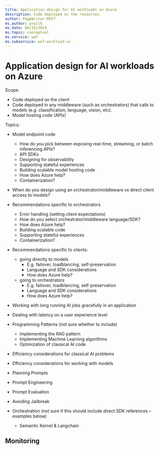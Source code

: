 ```yaml
---
title: Application design for AI workloads on Azure
description: Code deployed on the resources.
author: PageWriter-MSFT
ms.author: prwilk
ms.date: 04/15/2024
ms.topic: conceptual
ms.service: waf
ms.subservice: waf-workload-ai
---
```


# Application design for AI workloads on Azure

Scope:

- Code deployed on the client
- Code deployed in any middleware (such as orchestrators) that calls to models (e.g. classification, language, vision, etc).
- Model hosting code (APIs)

Topics:

- Model endpoint code
  - How do you pick between exposing real-time, streaming, or batch inferencing APIs?
  - API SDKs
  - Designing for observability
  - Supporting stateful experiences
  - Building scalable model hosting code
  - How does Azure help?
  - Containerization?

- When do you design using an orchestrator/middleware vs direct client access to models?
  
- Recommendations specific to orchestrators
  - Error handling (setting client expectations)
  - How do you select orchestrator/middleware language/SDK?
  - How does Azure help?
  - Building scalable code
  - Supporting stateful experiences
  - Containerization?

- Recommendations specific to clients:

  - going directly to models
    - E.g. failover, loadblancing, self-preservation
    - Language and SDK considerations
    - How does Azure help?
  - going to orchestrators
    - E.g. failover, loadblancing, self-preservation
    - Language and SDK considerations
    - How does Azure help?

- Working with long running AI jobs gracefully in an application
- Dealing with latency on a user experience level
- Programming Patterns (not sure whether to include)
  - Implementing the RAG pattern 
  - Implementing Machine Learning algorithms
  - Optimization of classical AI code

- Efficiency considerations for classical AI problems
- Efficiency considerations for working with models
- Planning Prompts 
- Prompt Engineering
- Prompt Evaluation
- Avoiding Jailbreak
- Orchestration (not sure if this should include direct SDK references – examples below)
  - Semantic Kernel & Langchain

## Monitoring
